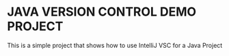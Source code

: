 # JAVA VERSION CONTROL DEMO PROJECT

This is a simple project that shows how to use IntelliJ VSC for a Java Project